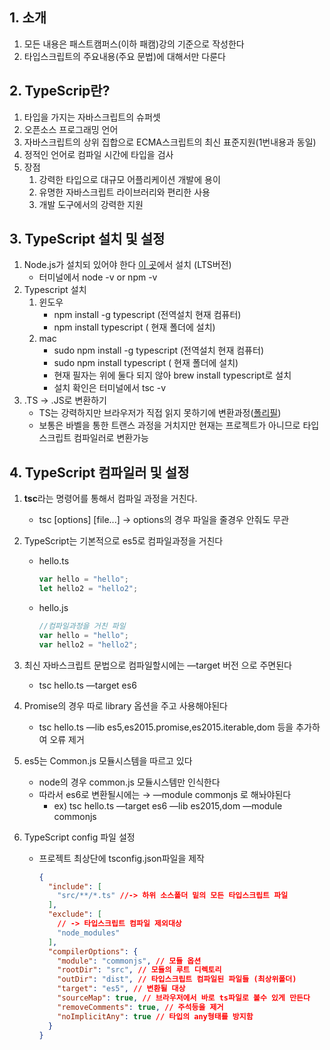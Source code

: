 ## 1. 소개

1. 모든 내용은 패스트캠퍼스(이하 패캠)강의 기준으로 작성한다
2. 타입스크립트의 주요내용(주요 문법)에 대해서만 다룬다

## 2. TypeScrip란?

1. 타입을 가지는 자바스크립트의 슈퍼셋
2. 오픈소스 프로그래밍 언어
3. 자바스크립트의 상위 집합으로 ECMA스크립트의 최신 표준지원(1번내용과 동일)
4. 정적인 언어로 컴파일 시간에 타입을 검사
5. 장점
   1. 강력한 타입으로 대규모 어플리케이션 개발에 용이
   2. 유명한 자바스크립트 라이브러리와 편리한 사용
   3. 개발 도구에서의 강력한 지원

## 3. TypeScript 설치 및 설정

1. Node.js가 설치되 있어야 한다 [이 곳](https://nodejs.org/en/)에서 설치 (LTS버전)
   - 터미널에서 node -v or npm -v
2. Typescript 설치
   1. 윈도우
      - npm install -g typescript (전역설치 현재 컴퓨터)
      - npm install typescript ( 현재 폴더에 설치)
   2. mac
      - sudo npm install -g typescript (전역설치 현재 컴퓨터)
      - sudo npm install typescript ( 현재 폴더에 설치)
      - 현재 필자는 위에 둘다 되지 않아 brew install typescript로 설치
      - 설치 확인은 터미널에서 tsc -v
3. .TS → .JS로 변환하기
   - TS는 강력하지만 브라우저가 직접 읽지 못하기에 변환과정([폴리필](https://ko.javascript.info/polyfills))
   - 보통은 바벨을 통한 트랜스 과정을 거치지만 현재는 프로젝트가 아니므로 타입스크립트 컴파일러로 변환가능

## 4. TypeScript 컴파일러 및 설정

1. **tsc**라는 명령어를 통해서 컴파일 과정을 거친다.
   - tsc [options] [file...] → options의 경우 파일을 줄경우 안줘도 무관
2. TypeScript는 기본적으로 es5로 컴파일과정을 거친다

   - hello.ts

     ```jsx
     var hello = "hello";
     let hello2 = "hello2";
     ```

   - hello.js

     ```jsx
     //컴파일과정을 거친 파일
     var hello = "hello";
     var hello2 = "hello2";
     ```

3. 최신 자바스크립트 문법으로 컴파일할시에는 —target 버전 으로 주면된다
   - tsc hello.ts —target es6
4. Promise의 경우 따로 library 옵션을 주고 사용해야된다
   - tsc hello.ts —lib es5,es2015.promise,es2015.iterable,dom 등을 추가하여 오류 제거
5. es5는 Common.js 모듈시스템을 따르고 있다
   - node의 경우 common.js 모듈시스템만 인식한다
   - 따라서 es6로 변환될시에는 → —module commonjs 로 해놔야된다
     - ex) tsc hello.ts —target es6 —lib es2015,dom —module commonjs
6. TypeScript config 파일 설정

   - 프로젝트 최상단에 tsconfig.json파일을 제작

     ```json
     {
       "include": [
         "src/**/*.ts" //-> 하위 소스폴더 밑의 모든 타입스크립트 파일
       ],
       "exclude": [
         // -> 타입스크립트 컴파일 제외대상
         "node_modules"
       ],
       "compilerOptions": {
         "module": "commonjs", // 모듈 옵션
         "rootDir": "src", // 모듈의 루트 디렉토리
         "outDir": "dist", // 타입스크립트 컴파일된 파일들 (최상위폴더)
         "target": "es5", // 변환될 대상
         "sourceMap": true, // 브라우저에서 바로 ts파일로 볼수 있게 만든다
         "removeComments": true, // 주석등을 제거
         "noImplicitAny": true // 타입의 any형태를 방지함
       }
     }
     ```
